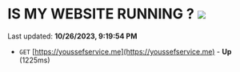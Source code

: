 # IS MY WEBSITE RUNNING ? [![](https://img.shields.io/static/v1?label=Sponsor&message=%E2%9D%A4&logo=GitHub&color=%23fe8e86)](https://github.com/sponsors/<username>)

Last updated: **10/26/2023, 9:19:54 PM**

- `GET` [https://youssefservice.me](https://youssefservice.me) - **Up** (1225ms)
